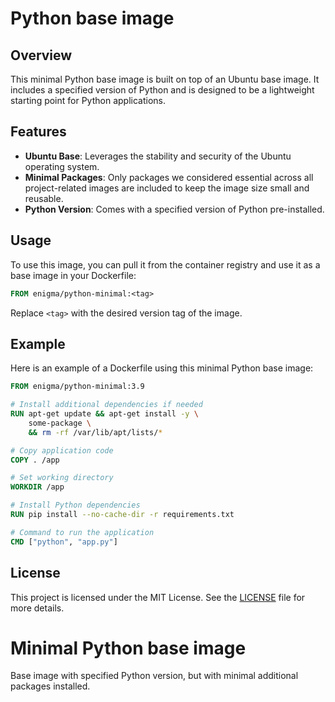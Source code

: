 # Python base image

## Overview
This minimal Python base image is built on top of an Ubuntu base image. It includes a specified version of Python and is designed to be a lightweight starting point for Python applications.

## Features
- **Ubuntu Base**: Leverages the stability and security of the Ubuntu operating system.
- **Minimal Packages**: Only packages we considered essential across all project-related images are included to keep the image size small and reusable.
- **Python Version**: Comes with a specified version of Python pre-installed.

## Usage
To use this image, you can pull it from the container registry and use it as a base image in your Dockerfile:

```dockerfile
FROM enigma/python-minimal:<tag>
```

Replace `<tag>` with the desired version tag of the image.

## Example
Here is an example of a Dockerfile using this minimal Python base image:

```dockerfile
FROM enigma/python-minimal:3.9

# Install additional dependencies if needed
RUN apt-get update && apt-get install -y \
    some-package \
    && rm -rf /var/lib/apt/lists/*

# Copy application code
COPY . /app

# Set working directory
WORKDIR /app

# Install Python dependencies
RUN pip install --no-cache-dir -r requirements.txt

# Command to run the application
CMD ["python", "app.py"]
```

## License
This project is licensed under the MIT License. See the [LICENSE](LICENSE) file for more details.
# Minimal Python base image
Base image with specified Python version, but with minimal additional packages installed.
